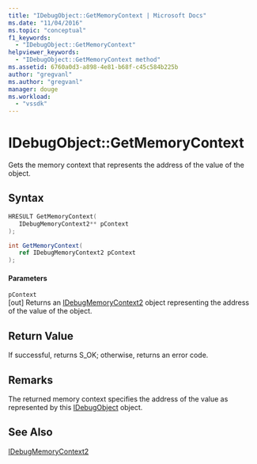 ```yaml
---
title: "IDebugObject::GetMemoryContext | Microsoft Docs"
ms.date: "11/04/2016"
ms.topic: "conceptual"
f1_keywords: 
  - "IDebugObject::GetMemoryContext"
helpviewer_keywords: 
  - "IDebugObject::GetMemoryContext method"
ms.assetid: 6760a0d3-a898-4e81-b68f-c45c584b225b
author: "gregvanl"
ms.author: "gregvanl"
manager: douge
ms.workload: 
  - "vssdk"
---
```

# IDebugObject::GetMemoryContext
Gets the memory context that represents the address of the value of the object.  
  
## Syntax  
  
```cpp  
HRESULT GetMemoryContext(   
   IDebugMemoryContext2** pContext  
);  
```  
  
```csharp  
int GetMemoryContext(  
   ref IDebugMemoryContext2 pContext  
);  
```  
  
#### Parameters  
 `pContext`  
 [out] Returns an [IDebugMemoryContext2](../../../extensibility/debugger/reference/idebugmemorycontext2.md) object representing the address of the value of the object.  
  
## Return Value  
 If successful, returns S_OK; otherwise, returns an error code.  
  
## Remarks  
 The returned memory context specifies the address of the value as represented by this [IDebugObject](../../../extensibility/debugger/reference/idebugobject.md) object.  
  
## See Also  
 [IDebugMemoryContext2](../../../extensibility/debugger/reference/idebugmemorycontext2.md)